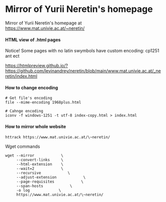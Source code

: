 # Mirror of Yurii Neretin's homepage
Mirror of Yurii Neretin's homepage at https://www.mat.univie.ac.at/~neretin/

#### HTML view of .html pages

Notice! Some pages with no latin swymbols have custom encoding: cp1251 ant ect

https://htmlpreview.github.io/?https://github.com/levinandrey/neretin/blob/main/www.mat.univie.ac.at/_neretin/index.html

#### How to change encoding

```console
# Get file's encoding
file --mime-encoding 1968plus.html

# Cahnge encoding
iconv -f windows-1251 -t utf-8 index-copy.html > index.html
```




#### How to mirror whole website 

```console
httrack https://www.mat.univie.ac.at/\~neretin/

```

Wget commands


```console
wget --mirror            \
     --convert-links     \
     --html-extension    \
     --wait=2            \
     --recursive            \
     --adjust-extension            \
     --page-requisites            \
     --span-hosts            \
     -o log             \
     https://www.mat.univie.ac.at/\~neretin/

```
